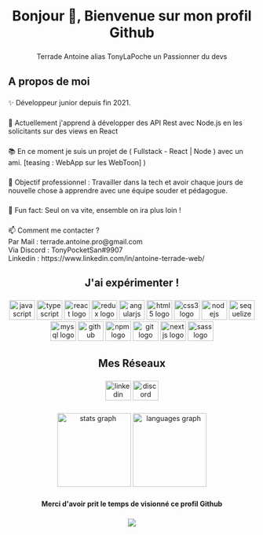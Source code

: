 <h1 align="center">Bonjour 👋, Bienvenue sur mon profil Github</h1>

###

<p align="center">Terrade Antoine alias TonyLaPoche un Passionner du devs</p>

###

<h2 align="left">A propos de moi</h2>

###

<p align="left">✨ Développeur junior depuis fin 2021.</p>

###

<p align="left">🌱 Actuellement j'apprend à développer des API Rest avec Node.js en les solicitants sur des views en React</p>

###

<p align="left">📚 En ce moment je suis un projet de ( Fullstack - React | Node ) avec un ami. [teasing : WebApp sur les WebToon] )</p>

###

<p align="left">🎯 Objectif professionnel : Travailler dans la tech et avoir chaque jours de nouvelle chose à apprendre avec une équipe souder et pédagogue.</p>

###

<p align="left">🎲 Fun fact: Seul on va vite, ensemble on ira plus loin !</p>

###

<p align="left">📫 Comment me contacter ? <br>Par Mail : terrade.antoine.pro@gmail.com<br>Via Discord : TonyPocketSan#9907<br>Linkedin : https://www.linkedin.com/in/antoine-terrade-web/</p>

###

<h2 align="center">J'ai expérimenter !</h2>

###

<div align="center">
  <img src="https://cdn.jsdelivr.net/gh/devicons/devicon/icons/javascript/javascript-original.svg" height="40" width="52" alt="javascript logo"  />
  <img src="https://cdn.jsdelivr.net/gh/devicons/devicon/icons/typescript/typescript-original.svg" height="40" width="52" alt="typescript logo"  />
  <img src="https://cdn.jsdelivr.net/gh/devicons/devicon/icons/react/react-original.svg" height="40" width="52" alt="react logo"  />
  <img src="https://cdn.jsdelivr.net/gh/devicons/devicon/icons/redux/redux-original.svg" height="40" width="52" alt="redux logo"  />
  <img src="https://cdn.jsdelivr.net/gh/devicons/devicon/icons/angularjs/angularjs-original.svg" height="40" width="52" alt="angularjs logo"  />
  <img src="https://cdn.jsdelivr.net/gh/devicons/devicon/icons/html5/html5-original.svg" height="40" width="52" alt="html5 logo"  />
  <img src="https://cdn.jsdelivr.net/gh/devicons/devicon/icons/css3/css3-original.svg" height="40" width="52" alt="css3 logo"  />
  <img src="https://cdn.jsdelivr.net/gh/devicons/devicon/icons/nodejs/nodejs-original.svg" height="40" width="52" alt="nodejs logo"  />
  <img src="https://cdn.jsdelivr.net/gh/devicons/devicon/icons/sequelize/sequelize-original.svg" height="40" width="52" alt="sequelize logo"  />
  <img src="https://cdn.jsdelivr.net/gh/devicons/devicon/icons/mysql/mysql-original.svg" height="40" width="52" alt="mysql logo"  />
  <img src="https://cdn.jsdelivr.net/gh/devicons/devicon/icons/github/github-original.svg" height="40" width="52" alt="github logo"  />
  <img src="https://cdn.jsdelivr.net/gh/devicons/devicon/icons/npm/npm-original-wordmark.svg" height="40" width="52" alt="npm logo"  />
  <img src="https://cdn.jsdelivr.net/gh/devicons/devicon/icons/git/git-original.svg" height="40" width="52" alt="git logo"  />
  <img src="https://cdn.jsdelivr.net/gh/devicons/devicon/icons/nextjs/nextjs-original.svg" height="40" width="52" alt="nextjs logo"  />
  <img src="https://cdn.jsdelivr.net/gh/devicons/devicon/icons/sass/sass-original.svg" height="40" width="52" alt="sass logo"  />
</div>

###

<h2 align="center">Mes Réseaux</h2>

###

<div align="center">
  <img src="https://raw.githubusercontent.com/maurodesouza/profile-readme-generator/master/src/assets/icons/social/linkedin/default.svg" width="52" height="40" alt="linkedin logo"  />
  <img src="https://raw.githubusercontent.com/maurodesouza/profile-readme-generator/master/src/assets/icons/social/discord/default.svg" width="52" height="40" alt="discord logo"  />
</div>

###

<div align="center">
  <img src="https://github-readme-stats.vercel.app/api?hide_title=false&hide_rank=false&show_icons=true&include_all_commits=true&count_private=true&disable_animations=false&theme=dark&locale=fr&hide_border=true&username=Tony" height="150" alt="stats graph"  />
  <img src="https://github-readme-stats.vercel.app/api/top-langs?locale=fr&hide_title=false&layout=compact&card_width=320&langs_count=10&theme=dark&hide_border=true&username=Tony" height="150" alt="languages graph"  />
</div>

###

<h4 align="center">Merci d'avoir prit le temps de visionné ce profil Github</h4>

###

<div align="center">
  <img src="https://profile-counter.glitch.me/Tony/count.svg?"  />
</div>

###